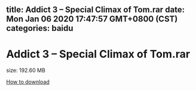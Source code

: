 
title: Addict 3 – Special Climax of Tom.rar
date: Mon Jan 06 2020 17:47:57 GMT+0800 (CST)    
categories: baidu
---

# Addict 3 – Special Climax of Tom.rar
size: 192.60 MB
 
 

[How to download](https://bpcam.bemobtrk.com/go/2ceec3aa-1ca2-46d6-b9ff-aaa5c184517c?jno=4108)